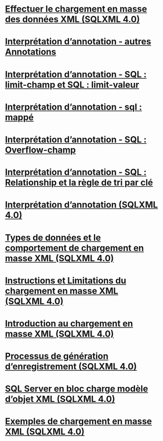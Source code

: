 # [Effectuer le chargement en masse des données XML (SQLXML 4.0)](performing-bulk-load-of-xml-data-sqlxml-4-0.md)

# [Interprétation d’annotation - autres Annotations](annotation-interpretation-other-annotations.md)
# [Interprétation d’annotation - SQL : limit-champ et SQL : limit-valeur](annotation-interpretation-sql-limit-field-and-sql-limit-value.md)
# [Interprétation d’annotation - sql : mappé](annotation-interpretation-sql-mapped.md)
# [Interprétation d’annotation - SQL : Overflow-champ](annotation-interpretation-sql-overflow-field.md)
# [Interprétation d’annotation - SQL : Relationship et la règle de tri par clé](annotation-interpretation-sql-relationship-and-key-ordering-rule.md)
# [Interprétation d’annotation (SQLXML 4.0)](annotation-interpretation-sqlxml-4-0.md)
# [Types de données et le comportement de chargement en masse XML (SQLXML 4.0)](data-types-and-xml-bulk-load-behavior-sqlxml-4-0.md)
# [Instructions et Limitations du chargement en masse XML (SQLXML 4.0)](guidelines-and-limitations-of-xml-bulk-load-sqlxml-4-0.md)
# [Introduction au chargement en masse XML (SQLXML 4.0)](introduction-to-xml-bulk-load-sqlxml-4-0.md)
# [Processus de génération d’enregistrement (SQLXML 4.0)](record-generation-process-sqlxml-4-0.md)
# [SQL Server en bloc charge modèle d’objet XML (SQLXML 4.0)](sql-server-xml-bulk-load-object-model-sqlxml-4-0.md)
# [Exemples de chargement en masse XML (SQLXML 4.0)](xml-bulk-load-examples-sqlxml-4-0.md)
